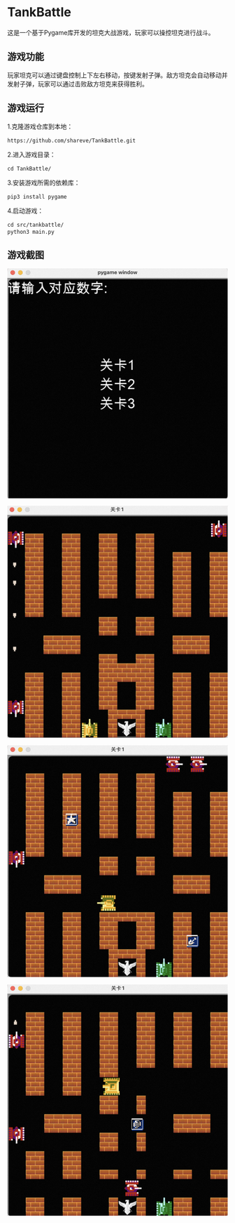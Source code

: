 # TankBattle

这是一个基于Pygame库开发的坦克大战游戏，玩家可以操控坦克进行战斗。

## 游戏功能
玩家坦克可以通过键盘控制上下左右移动，按键发射子弹。敌方坦克会自动移动并发射子弹，玩家可以通过击败敌方坦克来获得胜利。

## 游戏运行
1.克隆游戏仓库到本地：
```
https://github.com/shareve/TankBattle.git
```
2.进入游戏目录：
```
cd TankBattle/
```

3.安装游戏所需的依赖库：
```
pip3 install pygame
```

4.启动游戏：
```
cd src/tankbattle/
python3 main.py
```
## 游戏截图
![snapshot1.png](img%2Fsnapshot1.png)

![snapshot2.png](img%2Fsnapshot2.png)

![snapshot3.png](img%2Fsnapshot3.png)

![snapshot4.png](img%2Fsnapshot4.png)